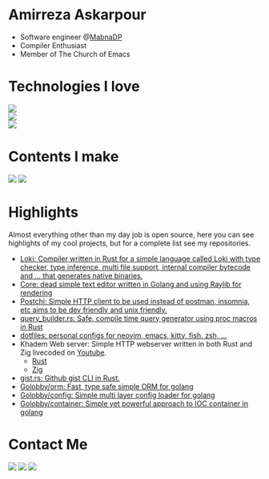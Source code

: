 # Amirreza Askarpour
- Software engineer @[MabnaDP](https://mabnadp.com/)
- Compiler Enthusiast
- Member of The Church of Emacs

# Technologies I love
[![](https://img.shields.io/badge/-go-black?style=for-the-badge&logo=go)](https://go.dev/)<br>
[![](https://img.shields.io/badge/-rust-black?style=for-the-badge&logo=rust)](https://www.rust-lang.org/)<br>
[![](https://img.shields.io/badge/-zig-black?style=for-the-badge&logo=zig)](https://www.ziglang.org/)<br>


# Contents I make
[![](https://img.shields.io/badge/-youtube-black?style=for-the-badge&logo=youtube)](https://www.youtube.com/c/AmirrezaAsk)
[![](https://img.shields.io/badge/-medium-black?style=for-the-badge&logo=medium)](https://medium.com/@amirrezaask)

# Highlights
Almost everything other than my day job is open source, here you can see highlights of my cool projects, but for a complete list see my repositories.
- [Loki: Compiler written in Rust for a simple language called Loki with type checker, type inference, multi file support, internal compiler bytecode and ... that generates native binaries.](https://github.com/amirrezaask/loki)
- [Core:  dead simple text editor written in Golang and using Raylib for rendering ](https://github.com/amirrezaask/core)
- [Postchi: Simple HTTP client to be used instead of postman, insomnia, etc aims to be dev friendly and unix friendly. ](https://github.com/amirrezaask/postchi)
- [query_builder.rs: Safe, compile time query generator using proc macros in Rust](https://github.com/amirrezaask/query_builder.rs)
- [dotfiles: personal configs for neovim, emacs, kitty, fish, zsh, ...](https://github.com/amirrezaask/dotfiles)
- Khadem Web server: Simple HTTP webserver written in both Rust and Zig livecoded on [Youtube](https://www.youtube.com/playlist?list=PLS87DlLl8etzu2yg5c6a8dDB3wntFsRcj).
  - [Rust](https://github.com/amirrezaask/khadem/tree/master/rust)
  - [Zig](https://github.com/amirrezaask/khadem/tree/master/zig)
- [gist.rs: Github gist CLI in Rust.](https://github.com/amirrezaask/gist.rs)
- [Golobby/orm: Fast, type safe simple ORM for golang](https://github.com/golobby/orm)
- [Golobby/config: Simple multi layer config loader for golang](https://github.com/golobby/config)
- [Golobby/container: Simple yet powerful approach to IOC container in golang](https://github.com/golobby/container)


# Contact Me
[![](https://img.shields.io/badge/-Mail-black?style=for-the-badge&logo=gmail)](mailto:raskarpour@gmail.com)
[![](https://img.shields.io/badge/-Twitter-black?style=for-the-badge&logo=twitter)](https://twitter.com/amirrezaask)
[![](https://img.shields.io/badge/-LinkedIn-black?style=for-the-badge&logo=linkedin)](https://linkedin.com/in/amirreza-askarpour)
